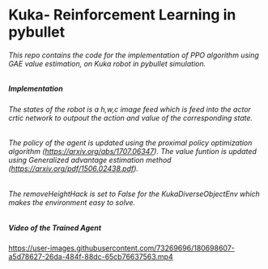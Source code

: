 # Kuka- Reinforcement Learning in pybullet
###### This repo contains the code for the implementation of PPO algorithm using GAE value estimation, on Kuka robot in pybullet simulation.
##### Implementation
###### The states of the robot is a h,w,c image feed which is feed into the actor crtic network to outpout the action and value of the corresponding state. 
###### The policy of the agent is updated using the proximal policy optimization algorithm (https://arxiv.org/abs/1707.06347). The value funtion is updated using Generalized advantage estimation method (https://arxiv.org/pdf/1506.02438.pdf).
###### The removeHeightHack is set to False for the KukaDiverseObjectEnv which makes the environment easy to solve.
##### Video of the Trained Agent  
https://user-images.githubusercontent.com/73269696/180698607-a5d78627-26da-484f-88dc-65cb76637563.mp4

